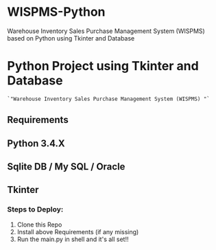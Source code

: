 # WISPMS-Python
Warehouse Inventory Sales Purchase Management System (WISPMS) based on Python using Tkinter and Database

# Python Project using Tkinter and Database

    `"Warehouse Inventory Sales Purchase Management System (WISPMS) "`

## Requirements
## Python 3.4.X
## Sqlite DB / My SQL / Oracle 
## Tkinter

### Steps to Deploy:
1. Clone this Repo
2. Install above Requirements (if any missing)
3. Run the main.py in shell and it's all set!!
